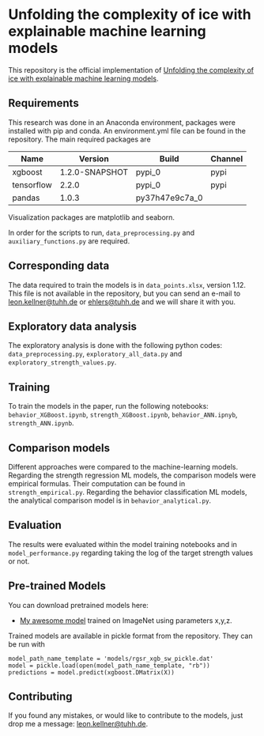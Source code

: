 # Unfolding the complexity of ice with explainable machine learning models

This repository is the official implementation of [Unfolding the complexity of ice with explainable machine learning models](https://www.researchgate.net/publication/345158093_Analyzing_ice_with_explainable_machine_learning_models). 

## Requirements

This research was done in an Anaconda environment, packages were installed with pip and conda. An environment.yml file can be found in the repository. The main required packages are

| Name               | Version         | Build          | Channel        |
| ------------------ |---------------- | -------------- | -------------- | 
| xgboost   |     1.2.0-SNAPSHOT         |      pypi_0       |     pypi    
| tensorflow          |      2.2.0         |           pypi_0 |   pypi |
| pandas                |    1.0.3         |   py37h47e9c7a_0| | 

Visualization packages are matplotlib and seaborn.

In order for the scripts to run, `data_preprocessing.py` and `auxiliary_functions.py` are required. 

## Corresponding data

The data required to train the models is in `data_points.xlsx`, version 1.12. This file is not available in the repository, but you can send an e-mail to leon.kellner@tuhh.de or ehlers@tuhh.de and we will share it with you.

## Exploratory data analysis

The exploratory analysis is done with the following python codes: `data_preprocessing.py`, `exploratory_all_data.py` and `exploratory_strength_values.py`. 

## Training

To train the models in the paper, run the following notebooks: `behavior_XGBoost.ipynb`, `strength_XGBoost.ipynb`, `behavior_ANN.ipnyb`, `strength_ANN.ipynb`. 

## Comparison models

Different approaches were compared to the machine-learning models. Regarding the strength regression ML models, the comparison models were empirical formulas. Their computation can be found in `strength_empirical.py`. Regarding the behavior classification ML models, the analytical comparison model is in `behavior_analytical.py`. 

## Evaluation

The results were evaluated within the model training notebooks and in `model_performance.py` regarding taking the log of the target strength values or not.

## Pre-trained Models

You can download pretrained models here:

- [My awesome model](https://drive.google.com/mymodel.pth) trained on ImageNet using parameters x,y,z. 

Trained models are available in pickle format from the repository. They can be run with 

```
model_path_name_template = 'models/rgsr_xgb_sw_pickle.dat'
model = pickle.load(open(model_path_name_template, "rb"))  
predictions = model.predict(xgboost.DMatrix(X))
```

## Contributing

If you found any mistakes, or would like to contribute to the models, just drop me a message: leon.kellner@tuhh.de.
